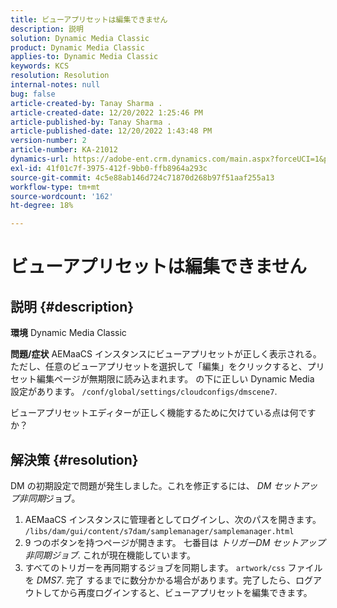 ```yaml
---
title: ビューアプリセットは編集できません
description: 説明
solution: Dynamic Media Classic
product: Dynamic Media Classic
applies-to: Dynamic Media Classic
keywords: KCS
resolution: Resolution
internal-notes: null
bug: false
article-created-by: Tanay Sharma .
article-created-date: 12/20/2022 1:25:46 PM
article-published-by: Tanay Sharma .
article-published-date: 12/20/2022 1:43:48 PM
version-number: 2
article-number: KA-21012
dynamics-url: https://adobe-ent.crm.dynamics.com/main.aspx?forceUCI=1&pagetype=entityrecord&etn=knowledgearticle&id=9da4f4ca-6980-ed11-81ac-6045bd006239
exl-id: 41f01c7f-3975-412f-9bb0-ffb8964a293c
source-git-commit: 4c5e88ab146d724c71870d268b97f51aaf255a13
workflow-type: tm+mt
source-wordcount: '162'
ht-degree: 18%

---
```


# ビューアプリセットは編集できません

## 説明 {#description}

<b>環境</b>
Dynamic Media Classic


<b>問題/症状</b>
AEMaaCS インスタンスにビューアプリセットが正しく表示される。
ただし、任意のビューアプリセットを選択して「編集」をクリックすると、プリセット編集ページが無期限に読み込まれます。
の下に正しい Dynamic Media 設定があります。 `/conf/global/settings/cloudconfigs/dmscene7`.

ビューアプリセットエディターが正しく機能するために欠けている点は何ですか？


## 解決策 {#resolution}


DM の初期設定で問題が発生しました。これを修正するには、 *DM セットアップ非同期*&#x200B;ジョブ。

1. AEMaaCS インスタンスに管理者としてログインし、次のパスを開きます。 `/libs/dam/gui/content/s7dam/samplemanager/samplemanager.html`
2. 9 つのボタンを持つページが開きます。 七番目は *トリガーDM セットアップ非同期ジョブ*. これが現在機能しています。
3. すべてのトリガーを再同期するジョブを同期します。 `artwork/css` ファイルを *DMS7*. 完了
するまでに数分かかる場合があります。完了したら、ログアウトしてから再度ログインすると、ビューアプリセットを編集できます。
